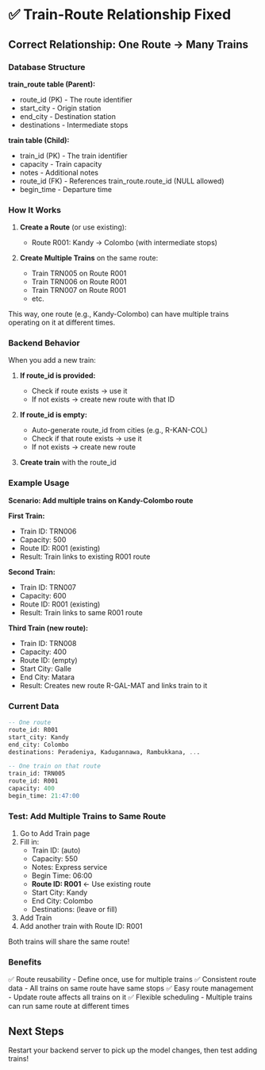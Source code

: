 # ✅ Train-Route Relationship Fixed

## Correct Relationship: One Route → Many Trains

### Database Structure

**train_route table (Parent):**
- route_id (PK) - The route identifier
- start_city - Origin station
- end_city - Destination station
- destinations - Intermediate stops

**train table (Child):**
- train_id (PK) - The train identifier
- capacity - Train capacity
- notes - Additional notes
- route_id (FK) - References train_route.route_id (NULL allowed)
- begin_time - Departure time

### How It Works

1. **Create a Route** (or use existing):
   - Route R001: Kandy → Colombo (with intermediate stops)

2. **Create Multiple Trains** on the same route:
   - Train TRN005 on Route R001
   - Train TRN006 on Route R001
   - Train TRN007 on Route R001
   - etc.

This way, one route (e.g., Kandy-Colombo) can have multiple trains operating on it at different times.

### Backend Behavior

When you add a new train:
1. **If route_id is provided:**
   - Check if route exists → use it
   - If not exists → create new route with that ID

2. **If route_id is empty:**
   - Auto-generate route_id from cities (e.g., R-KAN-COL)
   - Check if that route exists → use it
   - If not exists → create new route

3. **Create train** with the route_id

### Example Usage

**Scenario: Add multiple trains on Kandy-Colombo route**

**First Train:**
- Train ID: TRN006
- Capacity: 500
- Route ID: R001 (existing)
- Result: Train links to existing R001 route

**Second Train:**
- Train ID: TRN007
- Capacity: 600
- Route ID: R001 (existing)
- Result: Train links to same R001 route

**Third Train (new route):**
- Train ID: TRN008
- Capacity: 400
- Route ID: (empty)
- Start City: Galle
- End City: Matara
- Result: Creates new route R-GAL-MAT and links train to it

### Current Data

```sql
-- One route
route_id: R001
start_city: Kandy
end_city: Colombo
destinations: Peradeniya, Kadugannawa, Rambukkana, ...

-- One train on that route
train_id: TRN005
route_id: R001
capacity: 400
begin_time: 21:47:00
```

### Test: Add Multiple Trains to Same Route

1. Go to Add Train page
2. Fill in:
   - Train ID: (auto)
   - Capacity: 550
   - Notes: Express service
   - Begin Time: 06:00
   - **Route ID: R001** ← Use existing route
   - Start City: Kandy
   - End City: Colombo
   - Destinations: (leave or fill)
3. Add Train
4. Add another train with Route ID: R001

Both trains will share the same route!

### Benefits

✅ Route reusability - Define once, use for multiple trains
✅ Consistent route data - All trains on same route have same stops
✅ Easy route management - Update route affects all trains on it
✅ Flexible scheduling - Multiple trains can run same route at different times

## Next Steps

Restart your backend server to pick up the model changes, then test adding trains!
